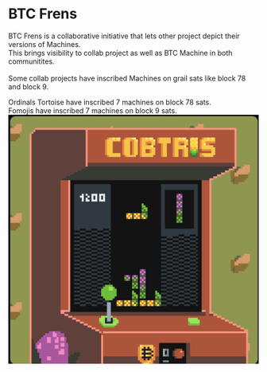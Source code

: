 # BTC Frens

BTC Frens is a collaborative initiative that lets other project depict their versions of Machines. \
This brings visibility to collab project as well as BTC Machine in both communitites.\
\
Some collab projects have inscribed Machines on grail sats like block 78 and block 9.

Ordinals Tortoise have inscribed 7 machines on block 78 sats.\
Fomojis have inscribed 7 machines on block 9 sats.\
![](<.gitbook/assets/image (15).png>)

